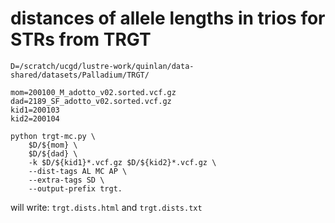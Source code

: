 # distances of allele lengths in trios for STRs from TRGT

```
D=/scratch/ucgd/lustre-work/quinlan/data-shared/datasets/Palladium/TRGT/

mom=200100_M_adotto_v02.sorted.vcf.gz
dad=2189_SF_adotto_v02.sorted.vcf.gz
kid1=200103
kid2=200104

python trgt-mc.py \
	$D/${mom} \
	$D/${dad} \
	-k $D/${kid1}*.vcf.gz $D/${kid2}*.vcf.gz \
	--dist-tags AL MC AP \
	--extra-tags SD \
	--output-prefix trgt.
```

will write: `trgt.dists.html` and `trgt.dists.txt`

